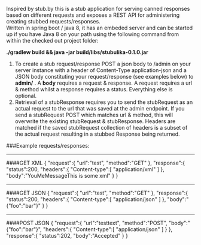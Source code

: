  Inspired by stub.by this is a stub application for serving canned responses based on different requests and exposes a REST API for administering creating
 stubbed requests/responses.   
 Written in spring boot / java 8, it has an embeded server and can be started up if you have Java 8 on your path using the following
 command from within the checked out project folder:

  **./gradlew build  && java -jar build/libs/stubulika-0.1.0.jar**

  1.   To create a stub request/response POST a json body to /admin on your server instance with a header of Content-Type application-json and a JSON body constituting your request/response (see examples below) to **admin/** . A **body** requires a request & response. A request requires a url & method whilst a response requires a status. Everything else is optional.
  2.   Retrieval of a stubResponse requires you to send the stubRequest as an actual request to the url that was saved at the admin endpoint. If you send a stubRequest POST which matches url & method, this will overwrite the existing stubRequest & stubResponse. Headers are matched if the saved stubRequest collection of headers is a subset of the actual request resulting in a stubbed Response being returned.



###Example requests/responses:

---------------------------------------
####GET XML
{
   "request":{
      "url":"test",
      "method":"GET"
   },
   "response":{
      "status":200,
      "headers":{
         "Content-type":[
            "application/xml"
         ]
      },
      "body":"<xml><to>You</to><from>Me</from><heading>Message</heading><body>This is some xml</body></xml>"
   }
}

---------------------------------------
####GET JSON
{
   "request":{
      "url":"test",
      "method":"GET"
   },
   "response":{
      "status":200,
      "headers":{
         "Content-type":[
            "application/json"
         ]
      },
      "body":"{\"foo\":\"bar\"}"
   }
}

---------------------------------------
####POST JSON
{
   "request":{
      "url":"testtext",
      "method":"POST",
      "body":"{\"foo\":\"bar\"}",
      "headers":{
         "Content-type":[
            "application/json"
         ]
      }
   },
   "response":{
      "status":202,
      "body":"Accepted"
   }
}
